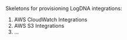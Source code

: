 Skeletons for provisioning LogDNA integrations:

1) AWS CloudWatch Integrations
2) AWS S3 Integrations
3) ...